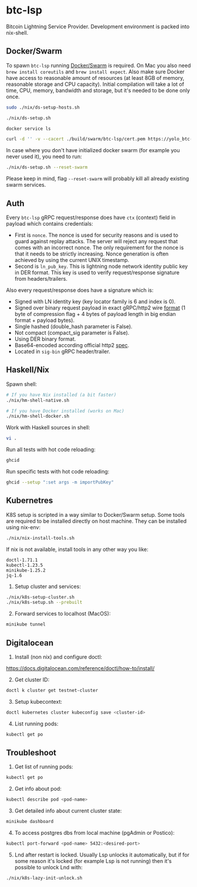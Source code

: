 # btc-lsp

Bitcoin Lightning Service Provider. Development environment is packed into nix-shell.

## Docker/Swarm

To spawn `btc-lsp` running [Docker/Swarm](https://docs.docker.com/engine/swarm/swarm-tutorial/create-swarm/) is required. On Mac you also need `brew install coreutils` and `brew install expect`. Also make sure Docker have access to reasonable amount of resources (at least 8GB of memory, reasonable storage and CPU capacity). Initial compilation will take a lot of time, CPU, memory, bandwidth and storage, but it's needed to be done only once.

```sh
sudo ./nix/ds-setup-hosts.sh

./nix/ds-setup.sh

docker service ls

curl -d '' -v --cacert ./build/swarm/btc-lsp/cert.pem https://yolo_btc-lsp:443/BtcLsp.Service/SwapIntoLn
```

In case where you don't have initialized docker swarm (for example you never used it), you need to run:

```sh
./nix/ds-setup.sh --reset-swarm
```

Please keep in mind, flag `--reset-swarm` will probably kill all already existing swarm services.

## Auth

Every `btc-lsp` gRPC request/response does have `ctx` (context) field in payload which contains credentials:

- First is `nonce`.  The nonce is used for security reasons and is used to guard against replay attacks. The server will reject any request that comes with an incorrect nonce. The only requirement for the nonce is that it needs to be strictly increasing. Nonce generation is often achieved by using the current UNIX timestamp.
- Second is `ln_pub_key`. This is lightning node network identity public key in DER format. This key is used to verify request/response signature from headers/trailers.

Also every request/response does have a signature which is:

- Signed with LN identity key (key locator family is 6 and index is 0).
- Signed over binary request payload in exact gRPC/http2 wire [format](https://github.com/grpc/grpc/blob/master/doc/PROTOCOL-HTTP2.md) (1 byte of compression flag + 4 bytes of payload length in big endian format + payload bytes).
- Single hashed (double_hash parameter is False).
- Not compact (compact_sig parameter is False).
- Using DER binary format.
- Base64-encoded according official http2 [spec](https://github.com/grpc/grpc/blob/master/doc/PROTOCOL-HTTP2.md).
- Located in `sig-bin` gRPC header/trailer.

## Haskell/Nix

Spawn shell:

```sh
# If you have Nix installed (a bit faster)
./nix/hm-shell-native.sh

# If you have Docker installed (works on Mac)
./nix/hm-shell-docker.sh
```

Work with Haskell sources in shell:

```sh
vi .
```

Run all tests with hot code reloading:

```sh
ghcid
```

Run specific tests with hot code reloading:

```sh
ghcid --setup ":set args -m importPubKey"
```

## Kubernetres

K8S setup is scripted in a way similar to Docker/Swarm setup. Some tools are required to be installed directly on host machine. They can be installed using nix-env:

```sh
./nix/nix-install-tools.sh
```

If nix is not available, install tools in any other way you like:

```
doctl-1.71.1
kubectl-1.23.5
minikube-1.25.2
jq-1.6
```

1. Setup cluster and services:

```sh
./nix/k8s-setup-cluster.sh
./nix/k8s-setup.sh --prebuilt
```

2. Forward services to localhost (MacOS):

```sh
minikube tunnel
```

## Digitalocean

1. Install (non nix) and configure doctl:

https://docs.digitalocean.com/reference/doctl/how-to/install/

2. Get cluster ID:

```sh
doctl k cluster get testnet-cluster
```

3. Setup kubecontext:

```sh
doctl kubernetes cluster kubeconfig save <cluster-id>
```

4. List running pods:

```sh
kubectl get po
```

## Troubleshoot

1. Get list of running pods:

```sh
kubectl get po
```

2. Get info about pod:

```sh
kubectl describe pod <pod-name>
```

3. Get detailed info about current cluster state:

```sh
minikube dashboard
```

4. To access postgres dbs from local machine (pgAdmin or Postico):

```sh
kubectl port-forward <pod-name> 5432:<desired-port>
```

5. Lnd after restart is locked. Usually Lsp unlocks it automatically, but if for some reason it's locked (for example Lsp is not running) then it's possible to unlock Lnd with:

```sh
./nix/k8s-lazy-init-unlock.sh
```
